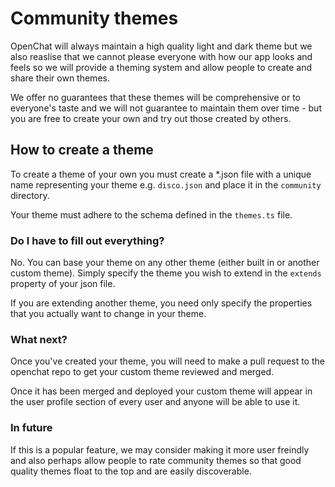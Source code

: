 # Community themes

OpenChat will always maintain a high quality light and dark theme but we also reaslise that we cannot please everyone with how
our app looks and feels so we will provide a theming system and allow people to create and share their own themes.

We offer no guarantees that these themes will be comprehensive or to everyone's taste and we will not guarantee to maintain them over time -
but you are free to create your own and try out those created by others.

## How to create a theme

To create a theme of your own you must create a \*.json file with a unique name representing your theme e.g. `disco.json` and place it in the
`community` directory.

Your theme must adhere to the schema defined in the `themes.ts` file.

### Do I have to fill out everything?

No. You can base your theme on any other theme (either built in or another custom theme). Simply specify the theme you wish to extend in the
`extends` property of your json file.

If you are extending another theme, you need only specify the properties that you actually want to change in your theme.

### What next?

Once you've created your theme, you will need to make a pull request to the openchat repo to get your custom theme reviewed and merged.

Once it has been merged and deployed your custom theme will appear in the user profile section of every user and anyone will be able to
use it.

### In future

If this is a popular feature, we may consider making it more user freindly and also perhaps allow people to rate community themes so that good
quality themes float to the top and are easily discoverable.

